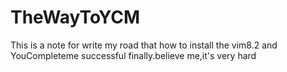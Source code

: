 # TheWayToYCM
This is a note for write my road that how to install the vim8.2 and YouCompleteme successful finally.believe me,it's very hard
